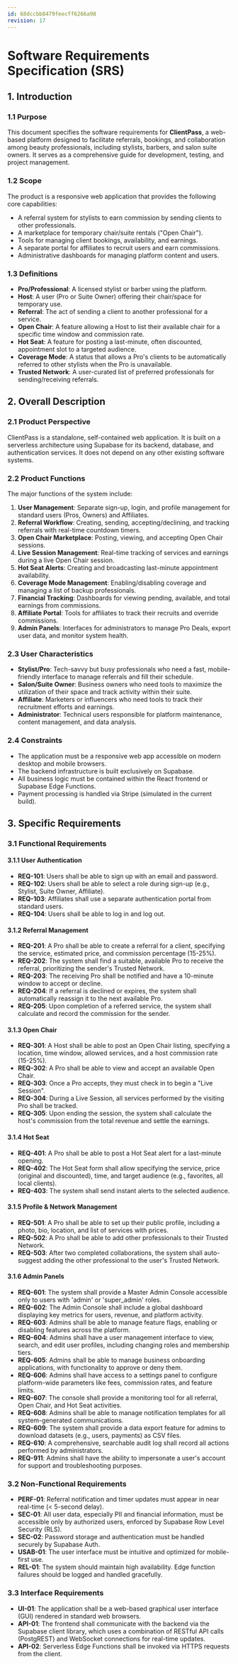 ```yaml
---
id: 68dccbb8479feecff6266a98
revision: 17
---
```


# Software Requirements Specification (SRS)

## 1. Introduction

### 1.1 Purpose

This document specifies the software requirements for **ClientPass**, a web-based platform designed to facilitate referrals, bookings, and collaboration among beauty professionals, including stylists, barbers, and salon suite owners. It serves as a comprehensive guide for development, testing, and project management.

### 1.2 Scope

The product is a responsive web application that provides the following core capabilities:
- A referral system for stylists to earn commission by sending clients to other professionals.
- A marketplace for temporary chair/suite rentals ("Open Chair").
- Tools for managing client bookings, availability, and earnings.
- A separate portal for affiliates to recruit users and earn commissions.
- Administrative dashboards for managing platform content and users.

### 1.3 Definitions

- **Pro/Professional**: A licensed stylist or barber using the platform.
- **Host**: A user (Pro or Suite Owner) offering their chair/space for temporary use.
- **Referral**: The act of sending a client to another professional for a service.
- **Open Chair**: A feature allowing a Host to list their available chair for a specific time window and commission rate.
- **Hot Seat**: A feature for posting a last-minute, often discounted, appointment slot to a targeted audience.
- **Coverage Mode**: A status that allows a Pro's clients to be automatically referred to other stylists when the Pro is unavailable.
- **Trusted Network**: A user-curated list of preferred professionals for sending/receiving referrals.

## 2. Overall Description

### 2.1 Product Perspective

ClientPass is a standalone, self-contained web application. It is built on a serverless architecture using Supabase for its backend, database, and authentication services. It does not depend on any other existing software systems.

### 2.2 Product Functions

The major functions of the system include:
1.  **User Management**: Separate sign-up, login, and profile management for standard users (Pros, Owners) and Affiliates.
2.  **Referral Workflow**: Creating, sending, accepting/declining, and tracking referrals with real-time countdown timers.
3.  **Open Chair Marketplace**: Posting, viewing, and accepting Open Chair sessions.
4.  **Live Session Management**: Real-time tracking of services and earnings during a live Open Chair session.
5.  **Hot Seat Alerts**: Creating and broadcasting last-minute appointment availability.
6.  **Coverage Mode Management**: Enabling/disabling coverage and managing a list of backup professionals.
7.  **Financial Tracking**: Dashboards for viewing pending, available, and total earnings from commissions.
8.  **Affiliate Portal**: Tools for affiliates to track their recruits and override commissions.
9.  **Admin Panels**: Interfaces for administrators to manage Pro Deals, export user data, and monitor system health.

### 2.3 User Characteristics

- **Stylist/Pro**: Tech-savvy but busy professionals who need a fast, mobile-friendly interface to manage referrals and fill their schedule.
- **Salon/Suite Owner**: Business owners who need tools to maximize the utilization of their space and track activity within their suite.
- **Affiliate**: Marketers or influencers who need tools to track their recruitment efforts and earnings.
- **Administrator**: Technical users responsible for platform maintenance, content management, and data analysis.

### 2.4 Constraints

- The application must be a responsive web app accessible on modern desktop and mobile browsers.
- The backend infrastructure is built exclusively on Supabase.
- All business logic must be contained within the React frontend or Supabase Edge Functions.
- Payment processing is handled via Stripe (simulated in the current build).

## 3. Specific Requirements

### 3.1 Functional Requirements

#### 3.1.1 User Authentication
- **REQ-101**: Users shall be able to sign up with an email and password.
- **REQ-102**: Users shall be able to select a role during sign-up (e.g., Stylist, Suite Owner, Affiliate).
- **REQ-103**: Affiliates shall use a separate authentication portal from standard users.
- **REQ-104**: Users shall be able to log in and log out.

#### 3.1.2 Referral Management
- **REQ-201**: A Pro shall be able to create a referral for a client, specifying the service, estimated price, and commission percentage (15-25%).
- **REQ-202**: The system shall find a suitable, available Pro to receive the referral, prioritizing the sender's Trusted Network.
- **REQ-203**: The receiving Pro shall be notified and have a 10-minute window to accept or decline.
- **REQ-204**: If a referral is declined or expires, the system shall automatically reassign it to the next available Pro.
- **REQ-205**: Upon completion of a referred service, the system shall calculate and record the commission for the sender.

#### 3.1.3 Open Chair
- **REQ-301**: A Host shall be able to post an Open Chair listing, specifying a location, time window, allowed services, and a host commission rate (15-25%).
- **REQ-302**: A Pro shall be able to view and accept an available Open Chair.
- **REQ-303**: Once a Pro accepts, they must check in to begin a "Live Session".
- **REQ-304**: During a Live Session, all services performed by the visiting Pro shall be tracked.
- **REQ-305**: Upon ending the session, the system shall calculate the host's commission from the total revenue and settle the earnings.

#### 3.1.4 Hot Seat
- **REQ-401**: A Pro shall be able to post a Hot Seat alert for a last-minute opening.
- **REQ-402**: The Hot Seat form shall allow specifying the service, price (original and discounted), time, and target audience (e.g., favorites, all local clients).
- **REQ-403**: The system shall send instant alerts to the selected audience.

#### 3.1.5 Profile & Network Management
- **REQ-501**: A Pro shall be able to set up their public profile, including a photo, bio, location, and list of services with prices.
- **REQ-502**: A Pro shall be able to add other professionals to their Trusted Network.
- **REQ-503**: After two completed collaborations, the system shall auto-suggest adding the other professional to the user's Trusted Network.

#### 3.1.6 Admin Panels
- **REQ-601**: The system shall provide a Master Admin Console accessible only to users with 'admin' or 'super_admin' roles.
- **REQ-602**: The Admin Console shall include a global dashboard displaying key metrics for users, revenue, and platform activity.
- **REQ-603**: Admins shall be able to manage feature flags, enabling or disabling features across the platform.
- **REQ-604**: Admins shall have a user management interface to view, search, and edit user profiles, including changing roles and membership tiers.
- **REQ-605**: Admins shall be able to manage business onboarding applications, with functionality to approve or deny them.
- **REQ-606**: Admins shall have access to a settings panel to configure platform-wide parameters like fees, commission rates, and feature limits.
- **REQ-607**: The console shall provide a monitoring tool for all referral, Open Chair, and Hot Seat activities.
- **REQ-608**: Admins shall be able to manage notification templates for all system-generated communications.
- **REQ-609**: The system shall provide a data export feature for admins to download datasets (e.g., users, payments) as CSV files.
- **REQ-610**: A comprehensive, searchable audit log shall record all actions performed by administrators.
- **REQ-911**: Admins shall have the ability to impersonate a user's account for support and troubleshooting purposes.

### 3.2 Non-Functional Requirements

- **PERF-01**: Referral notification and timer updates must appear in near real-time (< 5-second delay).
- **SEC-01**: All user data, especially PII and financial information, must be accessible only by authorized users, enforced by Supabase Row Level Security (RLS).
- **SEC-02**: Password storage and authentication must be handled securely by Supabase Auth.
- **USAB-01**: The user interface must be intuitive and optimized for mobile-first use.
- **REL-01**: The system should maintain high availability. Edge function failures should be logged and handled gracefully.

### 3.3 Interface Requirements

- **UI-01**: The application shall be a web-based graphical user interface (GUI) rendered in standard web browsers.
- **API-01**: The frontend shall communicate with the backend via the Supabase client library, which uses a combination of RESTful API calls (PostgREST) and WebSocket connections for real-time updates.
- **API-02**: Serverless Edge Functions shall be invoked via HTTPS requests from the client.
